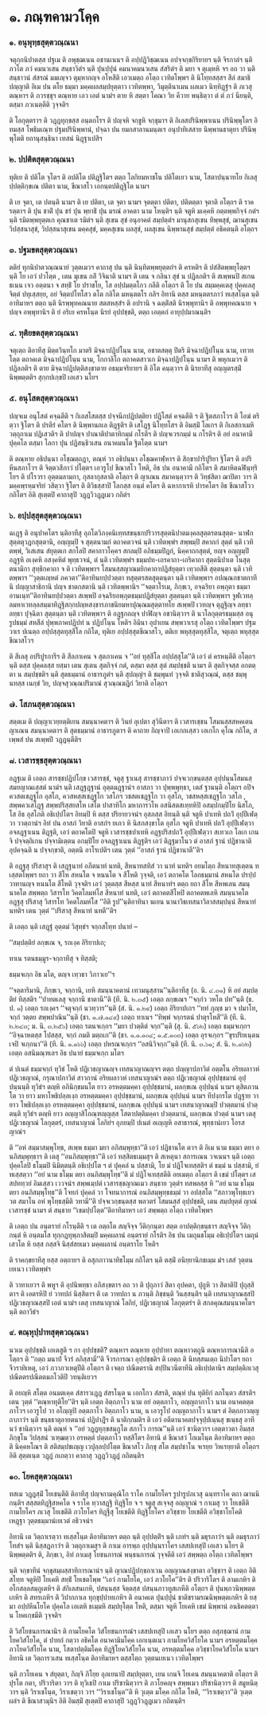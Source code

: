 <h1>๑. ภณฺฑคามวโคฺค</h1>
<h3>๑. อนุพุทฺธสุตฺตวณฺณนา</h3>
<p> จตุกฺกนิปาตสฺส    ปฐเม ติ อพุชฺฌเนน อชานเนนฯ ติ อปฺปฎิวิชฺฌเนน อปจฺจกฺขกิริยายฯ นฺติ จิรกาลํฯ นฺติ ภวโต ภวํ คมนวเสน สนฺธาวิตํฯ นฺติ ปุนปฺปุนํ คมนาคมนวเสน สํสริตํฯ ติ มยา จ ตุเมฺหหิ จฯ อถ วา นฺติ สนฺธาวนํ สํสรณํ มมเญฺจว  ตุมฺหากญฺจ อโหสีติ เอวเมตฺถ อโตฺถ เวทิตโพฺพฯ ติ นิโทฺทสสฺสฯ สีลํ สมาธิ ปญฺญาติ อิเม ปน ตโย ธมฺมา มคฺคผลสมฺปยุตฺตาว เวทิตพฺพา, วิมุตฺตินาเมน ผลเมว นิทฺทิฎฺฐํฯ ติ ภเวสุ ตณฺหาฯ ติ  ภวรชฺชุฯ ตณฺหาย เอว เอตํ นามํฯ ตาย หิ สตฺตา โคณา วิย คีวาย พนฺธิตฺวา ตํ ตํ ภวํ นียนฺติ, ตสฺมา ภวเนตฺตีติ วุจฺจติฯ</p>


<p>ติ โลกุตฺตราฯ ติ วฎฺฎทุกฺขสฺส อนฺตกโรฯ ติ ปญฺจหิ จกฺขูหิ จกฺขุมาฯ ติ กิเลสปรินิพฺพาเนน ปรินิพฺพุโตฯ อิทมสฺส โพธิมเณฺฑ ปฐมปรินิพฺพานํ, ปจฺฉา ปน ยมกสาลานมนฺตเร อนุปาทิเสสาย นิพฺพานธาตุยา ปรินิพฺพุโตติ ยถานุสนฺธินา เทสนํ นิฎฺฐาเปสิฯ</p>


<h3>๒. ปปติตสุตฺตวณฺณนา</h3>
<p> ทุติเย ติ ปติโต จุโตฯ ติ อปติโต ปติฎฺฐิโตฯ ตตฺถ โลกิยมหาชโน ปติโตเยว นาม, โสตาปนฺนาทโย กิเลสุปฺปตฺติกฺขเณ ปติตา นาม, ขีณาสโว เอกนฺตปติฎฺฐิโต นามฯ</p>


<p>  ติ เย จุตา, เต ปตนฺติ นามฯ ติ เย ปติตา, เต จุตา นามฯ จุตตฺตา ปติตา, ปติตตฺตา จุตาติ อโตฺถฯ ติ ราครตฺตาฯ ติ ปุน ชาติํ ปุน ชรํ ปุน พฺยาธิํ ปุน มรณํ อาคตา นาม โหนฺติฯ นฺติ จตูหิ มเคฺคหิ กตฺตพฺพกิจฺจํ กตํฯ นฺติ รมิตพฺพยุตฺตเก คุณชาเต รมิตํฯ นฺติ สุเขน สุขํ อนุอาคตํ สมฺปตฺตํฯ มานุสกสุเขน ทิพฺพสุขํ, ฌานสุเขน วิปสฺสนาสุขํ, วิปสฺสนาสุเขน มคฺคสุขํ, มคฺคสุเขน  ผลสุขํ, ผลสุเขน นิพฺพานสุขํ สมฺปตฺตํ อธิคตนฺติ อโตฺถฯ</p>


<h3>๓. ปฐมขตสุตฺตวณฺณนา</h3>
<p> ตติยํ ทุกนิปาตวณฺณนายํ วุตฺตเมวฯ คาถาสุ ปน นฺติ นินฺทิตพฺพยุตฺตกํฯ ติ ครหติฯ ติ ปสํสิตพฺพยุโตฺตฯ นฺติ โย เอวํ ปวโตฺต , เตน มุเขน กลิํ วิจินาติ นามฯ ติ เตน จ กลินา สุขํ น ปฎิลภติฯ ติ สเพฺพนปิ สเกน ธเนน เจว อตฺตนา จ สทฺธิํ โย ปราชโย, โส อปฺปมตฺตโกว กลีติ อโตฺถฯ ติ โย ปน สมฺมคฺคเตสุ ปุคฺคเลสุ จิตฺตํ ปทุเสฺสยฺย, อยํ จิตฺตปโทโสว ตโต กลิโต มหนฺตตโร กลิฯ อิทานิ ตสฺส มหนฺตตรภาวํ ทเสฺสโนฺต นฺติอาทิมาหฯ ตตฺถ นฺติ นิรพฺพุทคณนาย สตสหสฺสํฯ ติ อปรานิ จ ฉตฺติํสติ นิรพฺพุทานิฯ ติ อพฺพุทคณนาย จ ปญฺจ อพฺพุทานิฯ ติ ยํ อริเย ครหโนฺต นิรยํ อุปปชฺชติ, ตตฺถ เอตฺตกํ อายุปฺปมาณนฺติฯ</p>


<h3>๔. ทุติยขตสุตฺตวณฺณนา</h3>
<p> จตุเตฺถ  ติอาทีสุ มิตฺตวินฺทโก มาตริ มิจฺฉาปฎิปโนฺน นาม, อชาตสตฺตุ ปิตริ มิจฺฉาปฎิปโนฺน นาม, เทวทโตฺต ตถาคเต มิจฺฉาปฎิปโนฺน นาม, โกกาลิโก ตถาคตสาวเก มิจฺฉาปฎิปโนฺน นามฯ ติ พหุกเมวฯ ติ ปฎิลภติฯ ติ ตาย มิจฺฉาปฎิปตฺติสงฺขาตาย อธมฺมจริยายฯ ติ อิโต คนฺตฺวาฯ ติ นิรยาทีสุ อญฺญตรสฺมิํ นิพฺพตฺตติฯ สุกฺกปเกฺขปิ เอเสว นโยฯ</p>


<h3>๕. อนุโสตสุตฺตวณฺณนา</h3>
<p> ปญฺจเม  อนุโสตํ คจฺฉตีติ ฯ กิเลสโสตสฺส ปจฺจนีกปฎิปตฺติยา ปฎิโสตํ คจฺฉตีติ ฯ ติ ฐิตสภาโวฯ ติ โอฆํ ตริตฺวา ฐิโตฯ ติ ปรตีรํ คโตฯ ติ นิพฺพานถเล ติฎฺฐติฯ ติ เสโฎฺฐ นิโทฺทโสฯ ติ อิมสฺมิํ โลเกฯ ติ กิเลสกาเมหิ วตฺถุกาเม ปฎิเสวติฯ ติ ปาปญฺจ ปาณาติปาตาทิกมฺมํ กโรติฯ ติ ปญฺจเวรกมฺมํ น กโรติฯ ติ อยํ อนาคามี ปุคฺคโล ตสฺมา โลกา ปุน ปฎิสนฺธิวเสน อนาคมนโต ฐิตโตฺต นามฯ</p>


<p>ติ  ตณฺหาย อธิปนฺนา อโชฺฌตฺถฎา, ตณฺหํ วา อธิปนฺนา อโชฺฌคาฬฺหาฯ ติ  สิกฺขาปาริปูริยา ฐิโตฯ ติ อปริหีนสภาโวฯ ติ จิตฺตวสีภาวํ ปโตฺตฯ เอวรูโป ขีณาสโว โหติ, อิธ ปน อนาคามี กถิโตฯ ติ สมาหิตฉฬินฺทฺริโยฯ ติ ปโรวรา อุตฺตมลามกา, กุสลากุสลาติ อโตฺถฯ ติ ญาเณน สมาคนฺตฺวาฯ ติ วิทฺธํสิตา ฌาปิตา วาฯ ติ มคฺคพฺรหฺมจริยํ วสิตฺวา ฐิโตฯ ติ ติวิธสฺสาปิ โลกสฺส อนฺตํ คโตฯ ติ ฉหากาเรหิ ปารคโตฯ อิธ ขีณาสโวว กถิโตฯ อิติ สุเตฺตปิ คาถาสุปิ วฎฺฎวิวฎฺฎเมว กถิตํฯ</p>


<h3>๖. อปฺปสฺสุตสุตฺตวณฺณนา</h3>
<p> ฉเฎฺฐ ติ อนุปาคโตฯ นฺติอาทีสุ อุภโตวิภงฺคนิเทฺทสขนฺธกปริวารสุตฺตนิปาตมงฺคลสุตฺตรตนสุตฺต- นาฬกสุตฺตตุวฎกสุตฺตานิ, อญฺญมฺปิ จ สุตฺตนามกํ ตถาคตวจนํ นฺติ เวทิตพฺพํฯ สพฺพมฺปิ สคาถกํ สุตฺตํ นฺติ เวทิตพฺพํ, วิเสเสน สํยุตฺตเก สกโลปิ สคาถาวโคฺคฯ สกลมฺปิ อภิธมฺมปิฎกํ, นิคฺคาถกสุตฺตํ, ยญฺจ อญฺญมฺปิ อฎฺฐหิ อเงฺคหิ อสงฺคหิตํ  พุทฺธวจนํ, ตํ นฺติ เวทิตพฺพํฯ ธมฺมปท-เถรคาถา-เถริคาถา สุตฺตนิปาเต โนสุตฺตนามิกา สุทฺธิกคาถา  จ ติ เวทิตพฺพาฯ โสมนสฺสญาณมยิกคาถาปฎิสํยุตฺตา เทฺวอสีติ สุตฺตนฺตา นฺติ เวทิตพฺพาฯ ‘‘วุตฺตเญฺหตํ ภควตา’’ติอาทินยปฺปวตฺตา ทสุตฺตรสตสุตฺตนฺตา นฺติ เวทิตพฺพาฯ อปณฺณกชาตกาทีนิ ปญฺญาสาธิกานิ ปญฺจ ชาตกสตานิ นฺติ เวทิตพฺพานิฯ ‘‘จตฺตาโรเม, ภิกฺขเว, อจฺฉริยา อพฺภุตา ธมฺมา อานเนฺท’’ติอาทินยปฺปวตฺตา สเพฺพปิ อจฺฉริยอพฺภุตธมฺมปฎิสํยุตฺตา สุตฺตนฺตา นฺติ เวทิตพฺพาฯ จูฬเวทลฺลมหาเวทลฺลสมฺมาทิฎฺฐิสกฺกปญฺหสงฺขารภาชนิยมหาปุณฺณมสุตฺตาทโย สเพฺพปิ เวทญฺจ ตุฎฺฐิญฺจ ลทฺธา ลทฺธา ปุจฺฉิตา สุตฺตนฺตา นฺติ เวทิตพฺพาฯ ติ อฎฺฐกถญฺจ ปาฬิญฺจ อชานิตฺวาฯ ติ นวโลกุตฺตรธมฺมสฺส อนุรูปธมฺมํ สหสีลํ ปุพฺพภาคปฎิปทํ น ปฎิปโนฺน โหติฯ อิมินา อุปาเยน สพฺพวาเรสุ อโตฺถ เวทิตโพฺพฯ ปฐมวาเร ปเนตฺถ อปฺปสฺสุตทุสฺสีโล กถิโต, ทุติเย อปฺปสฺสุตขีณาสโว, ตติเย พหุสฺสุตทุสฺสีโล, จตุเตฺถ พหุสฺสุตขีณาสโวฯ</p>


<p>  ติ สีเลสุ อปริปูรการีฯ ติ สีลภาเคน จ  สุตภาเคน จ ‘‘อยํ ทุสฺสีโล อปฺปสฺสุโต’’ติ เอวํ ตํ ครหนฺตีติ อโตฺถฯ นฺติ ตสฺส ปุคฺคลสฺส ยสฺมา เตน สุเตน สุตกิจฺจํ กตํ, ตสฺมา ตสฺส สุตํ สมฺปชฺชติ นามฯ ติ สุตกิจฺจสฺส อกตตฺตา น สมฺปชฺชติฯ นฺติ สุตธมฺมานํ อาธารภูตํฯ นฺติ สุปญฺญํฯ ติ ชมฺพุนทํ วุจฺจติ ชาติสุวณฺณํ, ตสฺส ชมฺพุนทสฺส เนกฺขํ วิย, ปญฺจสุวณฺณปริมาณํ สุวณฺณฆฎิกํ วิยาติ อโตฺถฯ</p>


<h3>๗. โสภนสุตฺตวณฺณนา</h3>
<p> สตฺตเม ติ ปญฺญาเวยฺยตฺติเยน สมนฺนาคตาฯ ติ วินยํ อุเปตา สุวินีตาฯ ติ เวสารเชฺชน โสมนสฺสสหคเตน ญาเณน สมนฺนาคตาฯ ติ สุตธมฺมานํ อาธารภูตาฯ ติ คาถาย กิญฺจาปิ เอเกกเสฺสว เอเกโก คุโณ กถิโต, สเพฺพสํ ปน สเพฺพปิ วฎฺฎนฺตีติฯ</p>


<h3>๘. เวสารชฺชสุตฺตวณฺณนา</h3>
<p> อฎฺฐเม  ติ เอตฺถ สารชฺชปฎิปโกฺข เวสารชฺชํ, จตูสุ ฐาเนสุ สารชฺชาภาวํ ปจฺจเวกฺขนฺตสฺส อุปฺปนฺนโสมนสฺสมยญาณเสฺสตํ นามํฯ นฺติ เสฎฺฐฎฺฐานํ อุตฺตมฎฺฐานํฯ อาสภา วา ปุพฺพพุทฺธา, เตสํ ฐานนฺติ อโตฺถฯ อปิจ ควสตเชฎฺฐโก อุสโภ, ควสหสฺสเชฎฺฐโก วสโภฯ วชสตเชฎฺฐโก วา อุสโภ, วชสหสฺสเชฎฺฐโก วสโภ , สพฺพควเสโฎฺฐ สพฺพปริสฺสยสโห เสโต ปาสาทิโก มหาภารวโห อสนิสตสเทฺทหิปิ อสมฺปกมฺปิโย นิสโภ, โส อิธ อุสโภติ อธิเปฺปโตฯ อิทมฺปิ หิ ตสฺส ปริยายวจนํฯ อุสภสฺส อิทนฺติ นฺติ จตูหิ ปาเทหิ ปถวิํ อุปฺปีเฬตฺวา ววตฺถานํฯ อิทํ ปน อาสภํ วิยาติ อาสภํฯ ยเถว หิ นิสภสงฺขาโต อุสโภ จตูหิ ปาเทหิ ปถวิํ อุปฺปีเฬตฺวา อจลฎฺฐาเนน ติฎฺฐติ, เอวํ ตถาคโตปิ จตูหิ เวสารชฺชปาเทหิ อฎฺฐปริสปถวิํ อุปฺปีเฬตฺวา สเทวเก โลเก เกนจิ ปจฺจตฺถิเกน ปจฺจามิเตฺตน อกมฺปิโย อจลฎฺฐาเนน ติฎฺฐติฯ เอวํ ติฎฺฐมาโนว ตํ อาสภํ ฐานํ ปฎิชานาติ อุปคจฺฉติ น ปจฺจกฺขาติ, อตฺตนิ อาโรเปติฯ เตน วุตฺตํ ‘‘อาสภํ ฐานํ ปฎิชานาตี’’ติฯ</p>


<p>ติ  อฎฺฐสุ ปริสาสุฯ ติ เสฎฺฐนาทํ อภีตนาทํ นทติ, สีหนาทสทิสํ วา นาทํ นทติฯ อยมโตฺถ สีหนาทสุเตฺตน ทเสฺสตโพฺพฯ ยถา วา สีโห สหนโต จ หนนโต จ สีโหติ วุจฺจติ, เอวํ ตถาคโต โลกธมฺมานํ สหนโต ปรปฺปวาทานญฺจ หนนโต สีโหติ วุจฺจติฯ เอวํ วุตฺตสฺส สีหสฺส นาทํ สีหนาทํฯ ตตฺถ ยถา สีโห สีหพเลน สมนฺนาคโต สพฺพตฺถ วิสารโท วิคตโลมหํโส สีหนาทํ นทติ, เอวํ ตถาคตสีโหปิ ตถาคตพเลหิ สมนฺนาคโต อฎฺฐสุ ปริสาสุ วิสารโท วิคตโลมหํโส ‘‘อิติ รูป’’นฺติอาทินา นเยน นานาวิธเทสนาวิลาสสมฺปนฺนํ  สีหนาทํ นทติฯ เตน วุตฺตํ ‘‘ปริสาสุ สีหนาทํ นทตี’’ติฯ</p>


<p>  ติ เอตฺถ นฺติ เสฎฺฐํ อุตฺตมํ วิสุทฺธํฯ จกฺกสโทฺท ปนายํ –</p>


<p>
‘‘สมฺปตฺติยํ ลกฺขเณ จ, รถเงฺค อิริยาปเถ;  
  
ทาเน รตนธมฺมูร-จกฺกาทีสุ จ ทิสฺสติ;  
  
ธมฺมจเกฺก อิธ มโต, ตญฺจ เทฺวธา วิภาวเย’’ฯ  
</p>
  
<p>‘‘จตฺตาริมานิ, ภิกฺขเว, จกฺกานิ, เยหิ สมนฺนาคตานํ เทวมนุสฺสาน’’นฺติอาทีสุ (อ. นิ. ๔.๓๑) หิ อยํ สมฺปตฺติยํ ทิสฺสติฯ ‘‘ปาทตเลสุ จกฺกานิ ชาตานี’’ติ (ที. นิ. ๒.๓๕) เอตฺถ ลกฺขเณฯ ‘‘จกฺกํว วหโต ปท’’นฺติ (ธ. ป. ๑) เอตฺถ รถเงฺคฯ ‘‘จตุจกฺกํ นวทฺวาร’’นฺติ (สํ. นิ. ๑.๒๙) เอตฺถ อิริยาปเถฯ ‘‘ททํ ภุญฺช มา จ ปมาโท, จกฺกํ วตฺตย สพฺพปาณิน’’นฺติ (ชา. ๑.๗.๑๔๙) เอตฺถ ทาเนฯ ‘‘ทิพฺพํ จกฺกรตนํ ปาตุรโหสี’’ติ (ที. นิ. ๒.๒๔๓; ม. นิ. ๓.๒๕๖) เอตฺถ รตนจเกฺกฯ ‘‘มยา ปวตฺติตํ จกฺก’’นฺติ (สุ. นิ. ๕๖๒) เอตฺถ ธมฺมจเกฺกฯ ‘‘อิจฺฉาหตสฺส โปสสฺส, จกฺกํ ภมติ มตฺถเก’’ติ (ชา. ๑.๑.๑๐๔; ๑.๕.๑๐๓) เอตฺถ อุรจเกฺกฯ ‘‘ขุรปริยเนฺตน เจปิ จเกฺกนา’’ติ (ที. นิ. ๑.๑๖๖) เอตฺถ ปหรณจเกฺกฯ ‘‘อสนิวิจกฺก’’นฺติ (ที. นิ. ๓.๖๑; สํ. นิ. ๒.๑๖๒) เอตฺถ อสนิมณฺฑเลฯ อิธ  ปนายํ ธมฺมจเกฺก มโตฯ</p>


<p>ตํ ปเนตํ ธมฺมจกฺกํ ทุวิธํ โหติ ปฎิเวธญาณญฺจ เทสนาญาณญฺจฯ ตตฺถ ปญฺญาปภาวิตํ อตฺตโน อริยผลาวหํ ปฎิเวธญาณํ, กรุณาปภาวิตํ สาวกานํ อริยผลาวหํ เทสนาญาณํฯ ตตฺถ  ปฎิเวธญาณํ อุปฺปชฺชมานํ อุปฺปนฺนนฺติ ทุวิธํฯ ตญฺหิ อภินิกฺขมนโต ยาว อรหตฺตมคฺคา อุปฺปชฺชมานํ, ผลกฺขเณ อุปฺปนฺนํ นามฯ ตุสิตภวนโต วา ยาว มหาโพธิปลฺลเงฺก อรหตฺตมคฺคา อุปฺปชฺชมานํ, ผลกฺขเณ อุปฺปนฺนํ นามฯ ทีปงฺกรโต ปฎฺฐาย วา ยาว โพธิปลฺลเงฺก อรหตฺตมคฺคา อุปฺปชฺชมานํ, ผลกฺขเณ อุปฺปนฺนํ นามฯ เทสนาญาณมฺปิ ปวตฺตมานํ ปวตฺตนฺติ ทุวิธํฯ ตญฺหิ ยาว อญฺญาสิโกณฺฑญฺญสฺส โสตาปตฺติมคฺคา ปวตฺตมานํ, ผลกฺขเณ ปวตฺตํ นามฯ เตสุ ปฎิเวธญาณํ โลกุตฺตรํ, เทสนาญาณํ โลกิยํฯ อุภยมฺปิ ปเนตํ อเญฺญหิ อสาธารณํ, พุทฺธานํเยว โอรสญาณํฯ</p>


<p>ติ ‘‘อหํ สมฺมาสมฺพุโทฺธ, สเพฺพ ธมฺมา มยา อภิสมฺพุทฺธา’’ติ เอวํ ปฎิชานโต ตวฯ ติ อิเม นาม  ธมฺมา ตยา อนภิสมฺพุทฺธาฯ ติ เตสุ ‘‘อนภิสมฺพุทฺธา’’ติ เอวํ ทสฺสิตธเมฺมสุฯ ติ สเหตุนา สการเณน วจเนนฯ นฺติ เอตฺถ ปุคฺคโลปิ ธโมฺมปิ นิมิตฺตนฺติ อธิเปฺปโต ฯ ตํ ปุคฺคลํ น ปสฺสามิ, โย มํ ปฎิโจเทสฺสติฯ ตํ ธมฺมํ น ปสฺสามิ, ยํ ทเสฺสตฺวา ‘‘อยํ นาม ธโมฺม ตยา อนภิสมฺพุโทฺธ’’ติ มํ ปฎิโจเทสฺสตีติ อยเมตฺถ อโตฺถฯ ติ เขมํ ปโตฺตฯ เสสปททฺวยํ อิมเสฺสว เววจนํฯ สพฺพเมฺปตํ เวสารชฺชญาณเมว สนฺธาย วุตฺตํฯ ทสพลสฺส หิ ‘‘อยํ นาม ธโมฺม ตยา อนภิสมฺพุโทฺธ’’ติ โจทกํ ปุคฺคลํ วา โจทนาการณํ อนภิสมฺพุทฺธธมฺมํ วา อปสฺสโต ‘‘สภาวพุโทฺธเยว วต สมาโน อหํ พุโทฺธสฺมีติ วทามี’’ติ ปจฺจเวกฺขนฺตสฺส พลวตรํ โสมนสฺสํ อุปฺปชฺชติ, เตน สมฺปยุตฺตํ ญาณํ เวสารชฺชํ นามฯ ตํ สนฺธาย ‘‘เขมปฺปโตฺต’’ติอาทิมาหฯ เอวํ สพฺพตฺถ อโตฺถ เวทิตโพฺพฯ</p>


<p>ติ เอตฺถ ปน อนฺตรายํ กโรนฺตีติ ฯ เต อตฺถโต สญฺจิจฺจ วีติกฺกนฺตา สตฺต อาปตฺติกฺขนฺธาฯ สญฺจิจฺจ วีติกฺกนฺตํ หิ อนฺตมโส ทุกฺกฎทุพฺภาสิตมฺปิ มคฺคผลานํ อนฺตรายํ กโรติฯ อิธ ปน เมถุนธโมฺม อธิเปฺปโตฯ เมถุนํ เสวโต หิ ยสฺส กสฺสจิ นิสฺสํสยเมว มคฺคผลานํ อนฺตราโย โหติฯ</p>


<p>ติ ราคกฺขยาทีสุ ยสฺส อตฺถายฯ ติ อสุภภาวนาทิธโมฺม กถิโตฯ นฺติ ตสฺมิํ อนิยฺยานิกธเมฺม มํฯ เสสํ วุตฺตนเยเนว เวทิตพฺพํฯ</p>


<p>ติ  วาทาเยวฯ ติ พหูฯ ติ  อุปนิพทฺธา อภิสงฺขตาฯ อถ วา ติ ปุถุภาวํ สิตา อุปคตา, ปุถูหิ วา สิตาติปิ ปุถุสฺสิตาฯ ติ เอตรหิปิ ยํ วาทปถํ นิสฺสิตาฯ ติ เต วาทปถา น ภวนฺติ ภิชฺชนฺติ วินสฺสนฺติฯ นฺติ เทสนาญาณสฺสปิ ปฎิเวธญาณสฺสปิ เอตํ นามํฯ เตสุ เทสนาญาณํ โลกิยํ, ปฎิเวธญาณํ โลกุตฺตรํฯ ติ สกลคุณสมนฺนาคโตฯ นฺติ ตถาวิธํฯ</p>


<h3>๙. ตณฺหุปฺปาทสุตฺตวณฺณนา</h3>
<p> นวเม  อุปฺปชฺชติ เอเตสูติ ฯ กา อุปฺปชฺชติ? ตณฺหาฯ ตณฺหาย อุปฺปาทา  ตณฺหาวตฺถูนิ ตณฺหาการณานีติ อโตฺถฯ ติ ‘‘กตฺถ มนาปํ จีวรํ ลภิสฺสามี’’ติ จีวรการณา อุปฺปชฺชติฯ ติ เอตฺถ ติ นิทสฺสนเตฺถ นิปาโตฯ ยถา จีวราทิเหตุ, เอวํ ภวาภวเหตุปีติ อโตฺถฯ ติ เจตฺถ ปณีตตรานิ สปฺปินวนีตาทีนิ อธิเปฺปตานิฯ สมฺปตฺติภเวสุ ปณีตตรปณีตตมภโวติปิ วทนฺติเยวฯ</p>


<p>ติ อยญฺหิ สโตฺต อนมตเคฺค สํสารวเฎฺฎ สํสรโนฺต น เอกโกว สํสรติ, ตณฺหํ ปน ทุติยิกํ ลภโนฺตว สํสรติฯ เตน วุตฺตํ ‘‘ตณฺหาทุติโย’’ติฯ นฺติ  เอตฺถ อิตฺถภาโว นาม อยํ อตฺตภาโว, อญฺญถาภาโว นาม อนาคตตฺตภาโวฯ เอวรูโป วา อโญฺญปิ อตฺตภาโว อิตฺถภาโว นาม, น เอวรูโป อญฺญถาภาโว นามฯ ตํ อิตฺถภาวญฺญถาภาวํฯ นฺติ ขนฺธธาตุอายตนานํ ปฎิปาฎิํฯ ติ นาติกฺกมติฯ ติ เอวํ อตีตานาคตปจฺจุปฺปเนฺนสุ ขเนฺธสุ อาทีนวํ ชานิตฺวาฯ นฺติ ตณฺหํ จ ‘‘อยํ วฎฺฎทุกฺขสมฺภูโต สภาโว การณ’’นฺติ เอวํ ชานิตฺวาฯ เอตฺตาวตา อิมสฺส ภิกฺขุโน วิปสฺสนํ วเฑฺฒตฺวา อรหตฺตํ ปตฺตภาโว ทสฺสิโตฯ อิทานิ ตํ ขีณาสวํ โถเมโนฺต ติอาทิมาหฯ ตตฺถ ติ นิคฺคหโณฯ ติ สติสมฺปชเญฺญ เวปุลฺลปฺปโตฺต ขีณาสโว ภิกฺขุ สโต สมฺปชาโน จเรยฺย วิหเรยฺยาติ อโตฺถฯ อิติ สุตฺตเนฺต วฎฺฎํ กเถตฺวา คาถาสุ วฎฺฎวิวฎฺฎํ กถิตนฺติฯ</p>


<h3>๑๐. โยคสุตฺตวณฺณนา</h3>
<p> ทสเม  วฎฺฎสฺมิํ โยเชนฺตีติ ติอาทีสุ ปญฺจกามคุณิโก ราโค กามโยโคฯ รูปารูปภเวสุ ฉนฺทราโค  ตถา ฌานนิกนฺติฯ สสฺสตทิฎฺฐิสหคโต จ ราโค ทฺวาสฎฺฐิ ทิฎฺฐิโย จ ฯ จตูสุ สเจฺจสุ อญฺญาณํ ฯ กาเมสุ วา โยเชตีติ กามโยโคฯ ภเวสุ โยเชตีติ  ภวโยโคฯ ทิฎฺฐีสุ โยเชตีติ ทิฎฺฐิโยโคฯ อวิชฺชาย โยเชตีติ อวิชฺชาโยโคติ เหฎฺฐา วุตฺตธมฺมานํเยเวตํ อธิวจนํฯ</p>


<p>อิทานิ  เต วิตฺถาเรตฺวา ทเสฺสโนฺต ติอาทิมาหฯ ตตฺถ นฺติ อุปฺปตฺติํฯ นฺติ เภทํฯ นฺติ มธุรภาวํฯ นฺติ อมธุรภาวํ โทสํฯ นฺติ นิสฺสฎภาวํฯ ติ วตฺถุกาเมสุฯ ติ กาเม อารพฺภ อุปฺปนฺนราโคฯ เสสปเทสุปิ เอเสว นโยฯ ติ นิพฺพตฺตติฯ ติ, ภิกฺขเว, อิทํ กาเมสุ โยชนการณํ พนฺธนการณํ วุจฺจตีติ เอวํ สพฺพตฺถ อโตฺถ เวทิตโพฺพฯ</p>


<p>นฺติ จกฺขาทีนํ จกฺขุสมฺผสฺสาทิการณานํฯ นฺติ ญาณปฎิปกฺขภาเวน อญฺญาณสงฺขาตา อวิชฺชาฯ ติ เอตฺถ อิติ สโทฺท จตูหิปิ โยเคหิ สทฺธิํ โยเชตโพฺพ ‘‘เอวํ กามโยโค, เอวํ ภวโยโค’’ติฯ ติ ปริวาริโตฯ ติ ลามเกหิฯ ติ อโกสลฺลสมฺภูเตหิฯ ติ สํกิเลสนเกหิ, ปสนฺนสฺส จิตฺตสฺส ปสนฺนภาวทูสเกหีติ อโตฺถฯ ติ ปุนพฺภวนิพฺพตฺตเกหิฯ ติ สทรเถหิฯ ติ วิปากกาเล ทุกฺขุปฺปาทเกหิฯ ติ อนาคเต ปุนปฺปุนํ ชาติชรามรณนิพฺพตฺตเกหิฯ   ติ ยสฺมา อปฺปหีนโยโค ปุคฺคโล เอเตหิ ธเมฺมหิ สมฺปยุโตฺต โหติ, ตสฺมา จตูหิ โยเคหิ เขมํ นิพฺพานํ อนธิคตตฺตา น โยคเกฺขมีติ วุจฺจติฯ</p>


<p>ติ วิสํโยชนการณานิฯ ติ กามโยคโต วิสํโยชนการณํฯ เสสปเทสุปิ เอเสว นโยฯ ตตฺถ อสุภชฺฌานํ กามโยควิสํโยโค, ตํ ปาทกํ กตฺวา อธิคโต อนาคามิมโคฺค เอกเนฺตเนว กามโยควิสํโยโค นามฯ อรหตฺตมโคฺค ภวโยควิสํโยโค นาม, โสตาปตฺติมโคฺค ทิฎฺฐิโยควิสํโยโค  นาม, อรหตฺตมโคฺค อวิชฺชาโยควิสํโยโค  นามฯ อิทานิ เต วิตฺถารวเสน ทเสฺสโนฺต ติอาทิมาหฯ ตสฺสโตฺถ วุตฺตนเยเนว เวทิตโพฺพฯ</p>


<p>นฺติ ภวโยเคน จ สํยุตฺตา, กิญฺจิ ภิโยฺย อุภเยนาปิ สมฺปยุตฺตา, เยน เกนจิ โยเคน สมนฺนาคตาติ อโตฺถฯ ติ ปุรโต กตา, ปริวาริตา วาฯ ติ ทุวิเธปิ กาเม ปริชานิตฺวาฯ ติ ภวโยคญฺจ สพฺพเมว ปริชานิตฺวาฯ ติ สมูหนิตฺวาฯ นฺติ วิราเชโนฺต, วิราเชตฺวา วาฯ ‘‘วิราเชโนฺต’’ติ หิ วุเตฺต มโคฺค กถิโต โหติ, ‘‘วิราเชตฺวา’’ติ วุเตฺต ผลํฯ ติ ขีณาสวมุนิฯ อิติ อิมสฺมิํ สุเตฺตปิ คาถาสุปิ วฎฺฎวิวฎฺฎเมว กถิตนฺติฯ</p>

</p>





